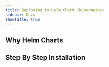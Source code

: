 ```yaml
---
title: Deploying to Helm Chart (Kubernetes)
sidebar: Docs
showTitle: true
---
```


## Why Helm Charts

## Step By Step Installation
